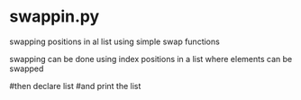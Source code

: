 # swappin.py
swapping positions in al list using simple swap functions 

swapping can be done using index positions in a list 
where elements can be swapped

#then declare list
#and print the list 

